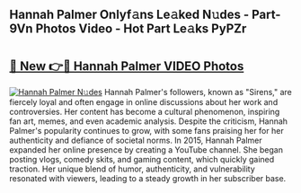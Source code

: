 ## Hannah Palmer Onlyf𝚊ns Le𝚊ked N𝚞des - Part-9Vn Photos Video - Hot Part Le𝚊ks PyPZr

# <h2><a href="http://ab55327.deff.icu/?id=Hannah+Palmer">🔗 New 👉🔴 Hannah Palmer VIDEO Photos</a></h2>

[![Hannah Palmer N𝚞des](https://i.imgur.com/rIISA9y.gif)](http://ab55327.deff.icu/?id=Hannah+Palmer)
Hannah Palmer's followers, known as "Sirens," are fiercely loyal and often engage in online discussions about her work and controversies. Her content has become a cultural phenomenon, inspiring fan art, memes, and even academic analysis. Despite the criticism, Hannah Palmer's popularity continues to grow, with some fans praising her for her authenticity and defiance of societal norms. In 2015, Hannah Palmer expanded her online presence by creating a YouTube channel. She began posting vlogs, comedy skits, and gaming content, which quickly gained traction. Her unique blend of humor, authenticity, and vulnerability resonated with viewers, leading to a steady growth in her subscriber base.
